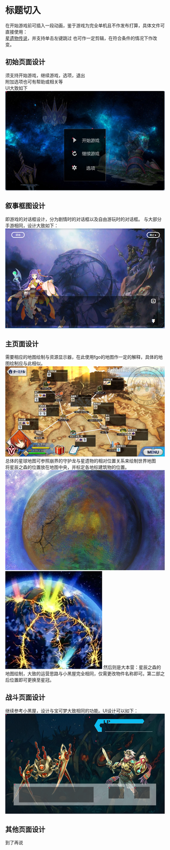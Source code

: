 # 标题切入
在开始游戏前可插入一段动画，鉴于游戏为完全单机且不作发布打算，具体文件可直接使用：   
[星遗物传说](https://www.bilibili.com/video/BV1FV411Z71f?spm_id_from=333.999.0.0&vd_source=9e7fbe4704fe37a0d06d81745b212f48)，并支持单击左键跳过
也可作一定剪辑，在符合条件的情况下作改变。  

## 初始页面设计
须支持开始游戏，继续游戏，选项，退出  
附加选项也可有帮助或相关等  
UI大致如下  
![标题页面](标题页面.png)

## 叙事框图设计
即游戏的对话框设计，分为剧情时的对话框以及自由游玩时的对话框。
与大部分手游相同，设计大致如下：
![剧情对话框](剧情对话框.png)


## 主页面设计
需要相应的地图绘制与资源显示器，在此使用fgo的地图作一定的解释，具体的地图绘制应与此相似。
![地图示例](%E5%9C%B0%E5%9B%BE%E7%A4%BA%E4%BE%8B.png)
总体的星球地图可参照崩界的守护龙与星遗物的相对位置关系来绘制世界地图  
将星辰之森的位置放在地图中央，并标定各地标建筑物的位置。
![世界地图](世界地图.jpg)
![崩界的守护龙](%E5%B4%A9%E7%95%8C%E7%9A%84%E5%AE%88%E6%8A%A4%E9%BE%99.webp)
然后则是大本营：星辰之森的地图绘制，大致的运营思路与小黑屋完全相同，仅需更改物件名称即可。第二部之后位置即可更换至星冠。 

## 战斗页面设计
继续参考小黑屋，设计与宝可梦大致相同的功能。UI设计可以如下：
![战斗页面](战斗界面.png)

## 其他页面设计
到了再说